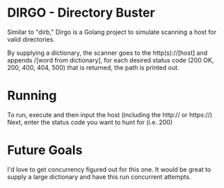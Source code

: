 # DIRGO - Directory Buster
Similar to "dirb," Dirgo is a Golang project to simulate scanning a host for valid directories.

By supplying a dictionary, the scanner goes to the http(s)://[host] and appends /[word from dictionary], for each
desired status code (200 OK, 200, 400, 404, 500) that is returned, the path is printed out.

# Running
To run, execute and then input the host (including the http:// or https://)
Next, enter the status code you want to hunt for (i.e. 200)

# Future Goals
I'd love to get concurrency figured out for this one.  It would be great to supply a large dictionary and have this run
concurrent attempts.  